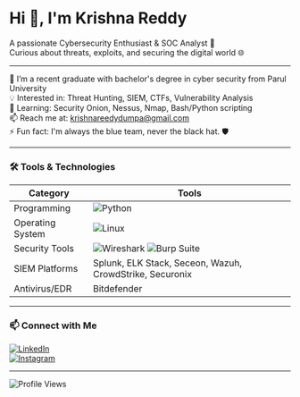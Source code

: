 # Hi 👋, I'm Krishna Reddy

A passionate Cybersecurity Enthusiast & SOC Analyst 🚨  
Curious about threats, exploits, and securing the digital world 🌐  

---

🏫 I’m a recent graduate with bachelor's degree in cyber security from Parul University  
💡 Interested in: Threat Hunting, SIEM, CTFs, Vulnerability Analysis  
🔭 Learning: Security Onion, Nessus, Nmap, Bash/Python scripting  
📫 Reach me at: krishnareedydumpa@gmail.com  
⚡ Fun fact: I'm always the blue team, never the black hat. 🛡️

---

### 🛠️ Tools & Technologies

| Category        | Tools |
|----------------|-------|
| Programming    | ![Python](https://img.shields.io/badge/-Python-3776AB?style=flat&logo=python&logoColor=white) |
| Operating System | ![Linux](https://img.shields.io/badge/-Linux-FCC624?style=flat&logo=linux&logoColor=black) |
| Security Tools | ![Wireshark](https://img.shields.io/badge/-Wireshark-1679A7?style=flat&logo=wireshark&logoColor=white) ![Burp Suite](https://img.shields.io/badge/-Burp%20Suite-orange?style=flat&logoColor=white) |
| SIEM Platforms | Splunk, ELK Stack, Seceon, Wazuh, CrowdStrike, Securonix |
| Antivirus/EDR | Bitdefender |

---

### 📫 Connect with Me

[![LinkedIn](https://img.shields.io/badge/-LinkedIn-blue?style=flat&logo=linkedin)](https://www.linkedin.com/in/your-profile)  
[![Instagram](https://img.shields.io/badge/-Instagram-E4405F?style=flat&logo=instagram&logoColor=white)](https://www.instagram.com/your-profile)

---

![Profile Views](https://komarev.com/ghpvc/?username=krishnareddy&color=blue)

